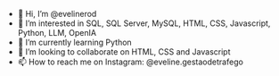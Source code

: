 - 👋 Hi, I’m @evelinerod
- 👀 I’m interested in SQL, SQL Server, MySQL, HTML, CSS, Javascript, Python, LLM, OpenIA
- 🌱 I’m currently learning Python
- 💞️ I’m looking to collaborate on HTML, CSS and Javascript
- 📫 How to reach me on Instagram: @eveline.gestaodetrafego

<!---
evelinerod/evelinerod is a ✨ special ✨ repository because its `README.md` (this file) appears on your GitHub profile.
You can click the Preview link to take a look at your changes.
--->
